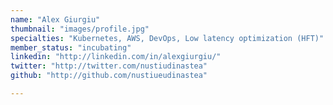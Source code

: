 ```yaml
---
name: "Alex Giurgiu"
thumbnail: "images/profile.jpg"
specialties: "Kubernetes, AWS, DevOps, Low latency optimization (HFT)"
member_status: "incubating"
linkedin: "http://linkedin.com/in/alexgiurgiu/"
twitter: "http://twitter.com/nustiudinastea"
github: "http://github.com/nustiueudinastea"

---
```


